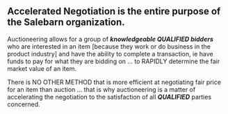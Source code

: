 ## Accelerated Negotiation is the entire purpose of the Salebarn organization.

Auctioneering allows for a group of ***knowledgeable QUALIFIED bidders*** who are interested in an item [because they work or do business in the product industry] and have the ability to complete a transaction, ie have funds to pay for what they are bidding on ... to RAPIDLY determine the fair market value of an item.

There is NO OTHER METHOD that is more efficient at negotiating fair price for an item than auction ... that is why auctioneering is a matter of accelerating the negotiation to the satisfaction of all ***QUALIFIED*** parties concerned.
